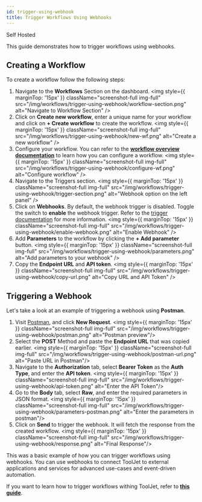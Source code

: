 ```yaml
---
id: trigger-using-webhook
title: Trigger Workflows Using Webhooks
---
```


<div style={{display:'flex',justifyContent:"start",alignItems:"center",gap:"8px"}}>

<div className="badge badge--self-hosted heading-badge" >   
 <span>Self Hosted</span>
</div>

</div>

This guide demonstrates how to trigger workflows using webhooks.

## Creating a Workflow

To create a workflow follow the following steps:

1. Navigate to the **Workflows** Section on the dashboard.
    <img style={{ marginTop: '15px' }} className="screenshot-full img-full" src="/img/workflows/trigger-using-webhook/workflow-section.png" alt="Navigate to Workflow Section" />
2. Click on **Create new workflow**, enter a unique name for your workflow and click on **+ Create workflow** to create the workflow.
    <img style={{ marginTop: '15px' }} className="screenshot-full img-full" src="/img/workflows/trigger-using-webhook/new-wf.png" alt="Create a new workflow" />
3. Configure your workflow. You can refer to the **[workflow overview documentation](/docs/workflows/overview)** to learn how you can configure a workflow.
    <img style={{ marginTop: '15px' }} className="screenshot-full img-full" src="/img/workflows/trigger-using-webhook/configure-wf.png" alt="Configure workflow" />
4. Navigate to the Triggers section.
    <img style={{ marginTop: '15px' }} className="screenshot-full img-full" src="/img/workflows/trigger-using-webhook/trigger-section.png" alt="Webhook option on the left panel" />
5. Click on **Webhooks**. By default, the webhook trigger is disabled. Toggle the switch to **enable** the webhook trigger. Refer to the [trigger documentation](/docs/workflows/workflow-triggers#webhooks) for more information.
    <img style={{ marginTop: '15px' }} className="screenshot-full img-full" src="/img/workflows/trigger-using-webhook/enable-webhook.png" alt="Enable Webhook" />
6. Add **Parameters** to the workflow by clicking the **+ Add parameter** button.
    <img style={{ marginTop: '15px' }} className="screenshot-full img-full" src="/img/workflows/trigger-using-webhook/parameters.png" alt="Add parameters to your webhook" />
7. Copy the **Endpoint URL** and **API token**.
    <img style={{ marginTop: '15px' }} className="screenshot-full img-full" src="/img/workflows/trigger-using-webhook/copy-url.png" alt="Copy URL and API Token" />

## Triggering a Webhook

Let's take a look at an example of triggering a webhook using **Postman**. 

1. Visit [Postman](https://www.postman.com/), and click **New Request**.
    <img style={{ marginTop: '15px' }} className="screenshot-full img-full" src="/img/workflows/trigger-using-webhook/postman.png" alt="Postman preview"/>
2. Select the **POST** Method and paste the **Endpoint URL** that was copied earlier.
    <img style={{ marginTop: '15px' }} className="screenshot-full img-full" src="/img/workflows/trigger-using-webhook/postman-url.png" alt="Paste URL in Postman"/>
3. Navigate to the **Authorization** tab, select **Bearer Token** as the **Auth Type**, and enter the **API token**.
    <img style={{ marginTop: '15px' }} className="screenshot-full img-full" src="/img/workflows/trigger-using-webhook/api-token.png" alt="Enter the API Token"/>
4. Go to the **Body** tab, select **Raw**, and enter the required parameters in JSON format.
    <img style={{ marginTop: '15px' }} className="screenshot-full img-full" src="/img/workflows/trigger-using-webhook/parameters-postman.png" alt="Enter the parameters in postman"/>
5. Click on **Send** to trigger the webhook. It will fetch the response from the created workflow.
    <img style={{ marginTop: '15px' }} className="screenshot-full img-full" src="/img/workflows/trigger-using-webhook/response.png" alt="Final Response"/>

This was a basic example of how you can trigger workflows using webhooks. You can use webhooks to connect ToolJet to external applications and services for advanced use-cases and event-driven automation. 

If you want to learn how to trigger workflows withing ToolJet, refer to **[this guide](/docs/workflows/how-to/trigger-workflow-from-app/)**.